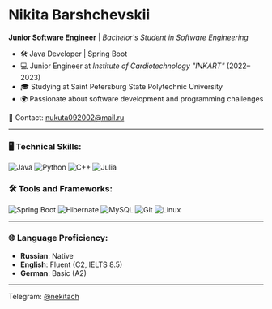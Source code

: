 # Nikita Barshchevskii

**Junior Software Engineer** | *Bachelor's Student in Software Engineering*  
- 🛠 Java Developer | Spring Boot  
- 💻 Junior Engineer at *Institute of Cardiotechnology "INKART"* (2022–2023)  
- 🎓 Studying at Saint Petersburg State Polytechnic University  
- 🌍 Passionate about software development and programming challenges

📧 Contact: [nukuta092002@mail.ru](mailto:nukuta092002@mail.ru)

---

### 🖥️ Technical Skills:
![Java](https://img.shields.io/badge/Java-ED8B00?style=for-the-badge&logo=java&logoColor=white)
![Python](https://img.shields.io/badge/Python-3776AB?style=for-the-badge&logo=python&logoColor=white)
![C++](https://img.shields.io/badge/C++-00599C?style=for-the-badge&logo=cplusplus&logoColor=white)
![Julia](https://img.shields.io/badge/Julia-9558B2?style=for-the-badge&logo=julia&logoColor=white)

### 🛠 Tools and Frameworks:
![Spring Boot](https://img.shields.io/badge/Spring_Boot-6DB33F?style=for-the-badge&logo=spring-boot&logoColor=white)
![Hibernate](https://img.shields.io/badge/Hibernate-59666C?style=for-the-badge&logo=Hibernate&logoColor=white)
![MySQL](https://img.shields.io/badge/MySQL-4479A1?style=for-the-badge&logo=mysql&logoColor=white)
![Git](https://img.shields.io/badge/Git-F05032?style=for-the-badge&logo=git&logoColor=white)
![Linux](https://img.shields.io/badge/Linux-FCC624?style=for-the-badge&logo=linux&logoColor=black)

---

### 🌐 Language Proficiency:
- **Russian**: Native
- **English**: Fluent (C2, IELTS 8.5)
- **German**: Basic (A2)

---

Telegram: [@nekitach](https://t.me/nekitach)
